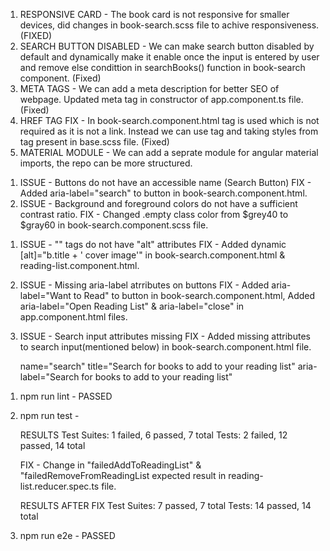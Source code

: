 <!--  **** CODE ISSUES **** -->

1. RESPONSIVE CARD - The book card is not responsive for smaller devices, did changes in book-search.scss file to achive responsiveness. (FIXED)
2. SEARCH BUTTON DISABLED - We can make search button disabled by default and dynamically make it enable once the input is entered by user and remove else condittion in searchBooks() function in book-search component. (Fixed)
3. META TAGS - We can add a meta description for better SEO of webpage. Updated meta tag in constructor of app.component.ts file. (Fixed)
4. HREF TAG FIX - In book-search.component.html <a> tag is used which is not required as it is not a link. Instead we can use <span> tag and taking styles from <a> tag present in base.scss file. (Fixed)
5. MATERIAL MODULE - We can add a seprate module for angular material imports, the repo can be more structured.

<!--  **** LIGHTHOUSE SCAN ACCESSIBILITY ISSUES **** -->

1. ISSUE - Buttons do not have an accessible name (Search Button)
   FIX - Added aria-label="search" to button in book-search.component.html.
2. ISSUE - Background and foreground colors do not have a sufficient contrast ratio.
   FIX - Changed .empty class color from $grey40 to $gray60 in book-search.component.scss file.

<!-- **** MANUAL ACCESSIBILITY ISSUES (Issues not found by automated scan) **** -->

1. ISSUE - "<img>" tags do not have "alt" attributes
   FIX - Added dynamic [alt]="b.title + ' cover image'" in book-search.component.html & reading-list.component.html.
2. ISSUE - Missing aria-label atrributes on buttons
   FIX - Added aria-label="Want to Read" to button in book-search.component.html, Added aria-label="Open Reading List" & aria-label="close" in app.component.html files.
3. ISSUE - Search input attributes missing
   FIX - Added missing attributes to search input(mentioned below) in book-search.component.html file.

   name="search"
   title="Search for books to add to your reading list"
   aria-label="Search for books to add to your reading list"

<!-- **** TEST RESULTS **** -->

1. npm run lint - PASSED
2. npm run test -

   RESULTS
   Test Suites: 1 failed, 6 passed, 7 total
   Tests: 2 failed, 12 passed, 14 total

   FIX - Change in "failedAddToReadingList" & "failedRemoveFromReadingList expected result in reading-list.reducer.spec.ts file.

   RESULTS AFTER FIX
   Test Suites: 7 passed, 7 total
   Tests: 14 passed, 14 total

3. npm run e2e - PASSED